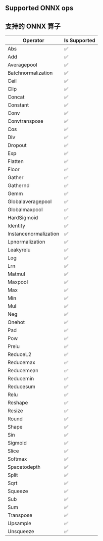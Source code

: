 ## Supported ONNX ops

## 支持的 ONNX 算子

| Operator | Is Supported |
|-------|------------------ |
| Abs | ✅ |
| Add | ✅ |
| Averagepool | ✅ |
| Batchnormalization | ✅ |
| Ceil | ✅ |
| Clip | ✅ |
| Concat | ✅ |
| Constant | ✅ |
| Conv | ✅ |
| Convtranspose | ✅ |
| Cos | ✅ |
| Div | ✅ |
| Dropout | ✅ |
| Exp | ✅ |
| Flatten | ✅ |
| Floor | ✅ |
| Gather | ✅ |
| Gathernd | ✅ |
| Gemm | ✅ |
| Globalaveragepool | ✅ |
| Globalmaxpool | ✅ |
| HardSigmoid | ✅ |
| Identity | ✅ |
| Instancenormalization | ✅ |
| Lpnormalization | ✅ |
| Leakyrelu | ✅ |
| Log | ✅ |
| Lrn | ✅ |
| Matmul | ✅ |
| Maxpool | ✅ |
| Max | ✅ |
| Min | ✅ |
| Mul | ✅ |
| Neg | ✅ |
| Onehot | ✅ |
| Pad | ✅ |
| Pow | ✅ |
| Prelu | ✅ |
| ReduceL2 | ✅ |
| Reducemax | ✅ |
| Reducemean | ✅ |
| Reducemin | ✅ |
| Reducesum | ✅ |
| Relu | ✅ |
| Reshape | ✅ |
| Resize | ✅ |
| Round | ✅ |
| Shape | ✅ |
| Sin | ✅ |
| Sigmoid | ✅ |
| Slice | ✅ |
| Softmax | ✅ |
| Spacetodepth | ✅ |
| Split | ✅ |
| Sqrt | ✅ |
| Squeeze | ✅ |
| Sub | ✅ |
| Sum | ✅ |
| Transpose | ✅ |
| Upsample | ✅ |
| Unsqueeze | ✅ |
